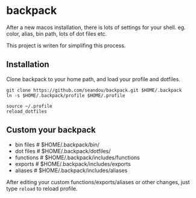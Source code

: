 # backpack

After a new macos installation, there is lots of settings for your shell. eg. color, alias, bin path, lots of dot files etc.

This project is writen for simplifing this process.


## Installation

Clone backpack to your home path, and load your profile and dotfiles.

```
git clone https://github.com/seandou/backpack.git $HOME/.backpack
ln -s $HOME/.backpack/profile $HOME/.profile

source ~/.profile
reload_dotfiles
```

## Custom your backpack

- bin files                # $HOME/.backpack/bin/<your-bin-file>
- dot files                # $HOME/.backpack/dotfiles/<your-dot-file>
- functions                # $HOME/.backpack/includes/functions
- exports                  # $HOME/.backpack/includes/exports
- aliases                  # $HOME/.backpack/includes/aliases

After editing your custom functions/exports/aliases or other changes, just type ```reload``` to reload profile.

